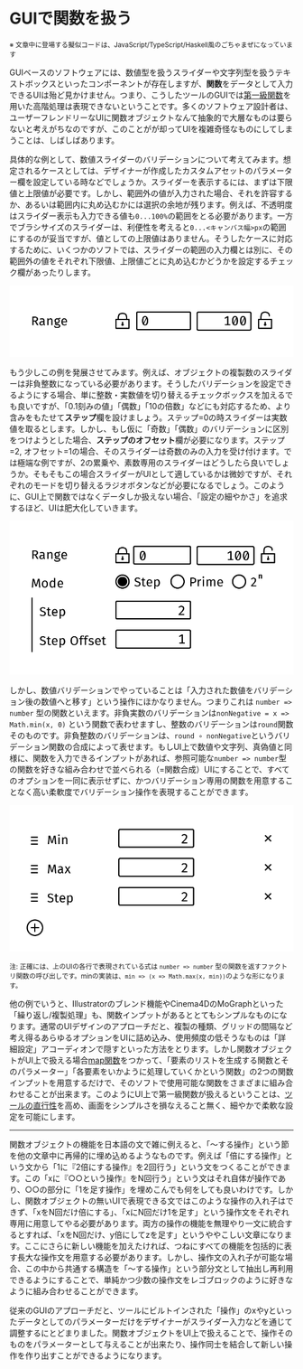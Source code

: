 # GUIで関数を扱う

<small>※ 文章中に登場する擬似コードは、JavaScript/TypeScript/Haskell風のごちゃまぜになっています</small>

GUIベースのソフトウェアには、数値型を扱うスライダーや文字列型を扱うテキストボックスといったコンポーネントが存在しますが、**関数**をデータとして入力できるUIは殆ど見かけません。つまり、こうしたツールのGUIでは[第一級関数](https://ja.wikipedia.org/wiki/%E7%AC%AC%E4%B8%80%E7%B4%9A%E9%96%A2%E6%95%B0)を用いた高階処理は表現できないということです。多くのソフトウェア設計者は、ユーザーフレンドリーなUIに関数オブジェクトなんて抽象的で大層なものは要らないと考えがちなのですが、このことがが却ってUIを複雑奇怪なものにしてしまうことは、しばしばあります。

具体的な例として、数値スライダーのバリデーションについて考えてみます。想定されるケースとしては、デザイナーが作成したカスタムアセットのパラメーター欄を設定している時などでしょうか。スライダーを表示するには、まずは下限値と上限値が必要です。しかし、範囲外の値が入力された場合、それを許容するか、あるいは範囲内に丸め込むかには選択の余地が残ります。例えば、不透明度はスライダー表示も入力できる値も`0...100%`の範囲をとる必要があります。一方でブラシサイズのスライダーは、利便性を考えると`0...<キャンバス幅>px`の範囲にするのが妥当ですが、値としての上限値はありません。そうしたケースに対応するために、いくつかのソフトでは、スライダーの範囲の入力欄とは別に、その範囲外の値をそれぞれ下限値、上限値ごとに丸め込むかどうかを設定するチェック欄があったりします。

![](./_media/fn-in-gui_range.png)

もう少しこの例を発展させてみます。例えば、オブジェクトの複製数のスライダーは非負整数になっている必要があります。そうしたバリデーションを設定できるようにする場合、単に整数・実数値を切り替えるチェックボックスを加えるでも良いですが、「0.1刻みの値」「偶数」「10の倍数」などにも対応するため、より含みをもたせて**ステップ**欄を設けましょう。ステップ=0の時スライダーは実数値を取るとします。しかし、もし仮に「奇数」「偶数」のバリデーションに区別をつけようとした場合、**ステップのオフセット**欄が必要になります。ステップ=2, オフセット=1の場合、そのスライダーは奇数のみの入力を受け付けます。では極端な例ですが、2の累乗や、素数専用のスライダーはどうしたら良いでしょうか。そもそもこの場合スライダーがUIとして適しているかは微妙ですが、それぞれのモードを切り替えるラジオボタンなどが必要になるでしょう。このように、GUI上で関数ではなくデータしか扱えない場合、「設定の細やかさ」を追求するほど、UIは肥大化していきます。

![](./_media/fn-in-gui_complex.png)

しかし、数値バリデーションでやっていることは「入力された数値をバリデーション後の数値へと移す」という操作にほかなりません。つまりこれは `number => number` 型の関数といえます。非負実数のバリデーションは`nonNegative = x => Math.min(x, 0)` という関数で表わせますし、整数のバリデーションは`round`関数そのものです。非負整数のバリデーションは、`round ∘ nonNegative`というバリデーション関数の合成によって表せます。もしUI上で数値や文字列、真偽値と同様に、関数を入力できるインプットがあれば、参照可能な`number => number`型の関数を好きな組み合わせで並べられる（=関数合成）UIにすることで、すべてのオプションを一同に表示せずに、かつバリデーション専用の関数を用意することなく高い柔軟度でバリデーション操作を表現することができます。

![](./_media/fn-in-gui_composition.png)

<small>注: 正確には、上のUIの各行で表現されている式は `number => number` 型の関数を返すファクトリ関数の呼び出しです。minの実装は、`min => (x => Math.max(x, min))`のような形になります。</small>

他の例でいうと、Illustratorのブレンド機能やCinema4DのMoGraphといった「繰り返し/複製処理」も、関数インプットがあるととてもシンプルなものになります。通常のUIデザインのアプローチだと、複製の種類、グリッドの間隔など考え得るあらゆるオプションをUIに詰め込み、使用頻度の低そうなものは「詳細設定」アコーディオンで隠すといった方法をとります。しかし関数オブジェクトがUI上で扱える場合[map関数](https://developer.mozilla.org/ja/docs/Web/JavaScript/Reference/Global_Objects/Array/map)をつかって、「要素のリストを生成する関数とそのパラメーター」「各要素をいかように処理していくかという関数」の2つの関数インプットを用意するだけで、そのソフトで使用可能な関数をさまざまに組み合わせることが出来ます。このようにUI上で第一級関数が扱えるということは、[ツールの直行性](./orthogonality)を高め、画面をシンプルさを損なえること無く、細やかで柔軟な設定を可能にします。

---

関数オブジェクトの機能を日本語の文で雑に例えると、「〜する操作」という節を他の文章中に再帰的に埋め込めるようなものです。例えば「倍にする操作」という文から「1に『2倍にする操作』を2回行う」という文をつくることができます。この「xに『○○という操作』をN回行う」という文はそれ自体が操作であり、○○の部分に「1を足す操作」を埋めこんでも何をしても良いわけです。しかし、関数オブジェクトの無いUIで表現できる文ではこのような操作の入れ子はできず、「xをN回だけ倍にする」、「xにN回だけ1を足す」という操作文をそれぞれ専用に用意してやる必要があります。両方の操作の機能を無理やり一文に統合するとすれば、「xをN回だけ、y倍にしてzを足す」というややこしい文章になります。ここにさらに新しい機能を加えたければ、つねにすべての機能を包括的に表す長大な操作文を用意する必要があります。しかし、操作文の入れ子が可能な場合、この中から共通する構造を「〜する操作」という部分文として抽出し再利用できるようにすることで、単純かつ少数の操作文をレゴブロックのように好きなように組み合わせることができます。

従来のGUIのアプローチだと、ツールにビルトインされた「操作」のxやyといったデータとしてのパラメーターだけをデザイナーがスライダー入力などを通じて調整するにとどまりました。関数オブジェクトをUI上で扱えることで、操作そのものをパラメーターとして与えることが出来たり、操作同士を結合して新しい操作を作り出すことができるようになります。
